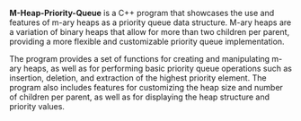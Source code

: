 **M-Heap-Priority-Queue** is a C++ program that showcases the use and features of m-ary heaps as a priority queue data structure. M-ary heaps are a variation of binary heaps that allow for more than two children per parent, providing a more flexible and customizable priority queue implementation.

The program provides a set of functions for creating and manipulating m-ary heaps, as well as for performing basic priority queue operations such as insertion, deletion, and extraction of the highest priority element. The program also includes features for customizing the heap size and number of children per parent, as well as for displaying the heap structure and priority values.

